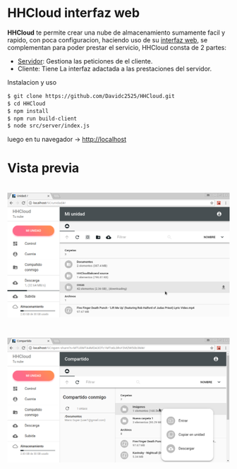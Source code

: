 HHCloud interfaz web
==========

__HHCloud__ te permite crear una nube de almacenamiento sumamente facil y rapido, con poca configuracion, haciendo uso de su [interfaz web](https://github.com/Davidc2525/HHCloud), se complementan para poder prestar el servicio, HHCloud consta de 2 partes:

- [Servidor](https://github.com/Davidc2525/HHCloudBackend): Gestiona las peticiones de el cliente.
- Cliente: Tiene La interfaz adactada a las prestaciones del servidor.

Instalacion y uso

```bash
$ git clone https://github.com/Davidc2525/HHCloud.git
$ cd HHCloud
$ npm install
$ npm run build-client
$ node src/server/index.js
```
luego en tu navegador -> [http://localhost](http://localhost)

Vista previa
=
![Previa 1](p/p1.png)
=
![Previa 2](p/p2.png)
=
